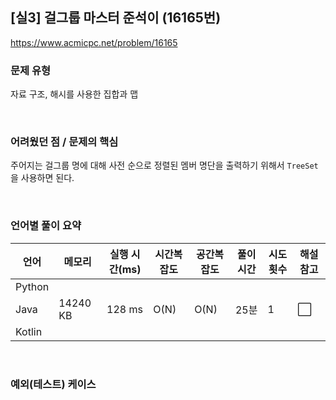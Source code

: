 ## [실3] 걸그룹 마스터 준석이 (16165번)

https://www.acmicpc.net/problem/16165

### 문제 유형

자료 구조, 해시를 사용한 집합과 맵

<br>

### 어려웠던 점 / 문제의 핵심

주어지는 걸그룹 명에 대해 사전 순으로 정렬된 멤버 명단을 출력하기 위해서 `TreeSet`을 사용하면 된다.

<br>

### 언어별 풀이 요약

| 언어   | 메모리   | 실행 시간(ms) | 시간복잡도 | 공간복잡도 | 풀이 시간 | 시도 횟수 | 해설 참고            |
| ------ | -------- | ------------- | ---------- | ---------- | --------- | --------- | -------------------- |
| Python |          |               |            |            |           |           |                      |
| Java   | 14240 KB | 128 ms        | O(N)       | O(N)       | 25분      | 1         | :white_large_square: |
| Kotlin |          |               |            |            |           |           |                      |

<br>

### 예외(테스트) 케이스

```
```

